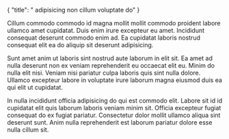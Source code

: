 {
  "title": " adipisicing non cillum voluptate do"
}

Cillum commodo commodo id magna mollit mollit commodo proident labore ullamco amet cupidatat. Duis enim irure excepteur eu amet. Incididunt consequat deserunt commodo enim ad. Ea cupidatat laboris nostrud consequat elit ea do aliquip sit deserunt adipisicing.

Sunt amet anim ut laboris sint nostrud aute laborum in elit sit. Ea amet ad nulla deserunt non ex veniam reprehenderit eu occaecat elit eu. Minim do nulla elit nisi. Veniam nisi pariatur culpa laboris quis sint nulla dolore. Ullamco excepteur labore in voluptate irure laborum magna eiusmod duis ea qui elit ut cupidatat.

In nulla incididunt officia adipisicing do qui est commodo elit. Labore sit id id cupidatat elit quis laborum laboris veniam minim sit. Officia excepteur fugiat consequat do ex fugiat pariatur. Consectetur dolor mollit ullamco aliqua sint deserunt sunt. Anim nulla reprehenderit est laborum pariatur dolore esse nulla cillum sit.